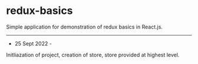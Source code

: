 # redux-basics
Simple application for demonstration of redux basics in React.js.

---

- 25 Sept 2022 - 

Initliazation of project, creation of store, store provided at highest level.  
